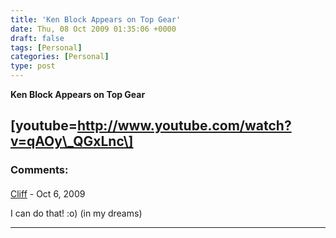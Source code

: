 ```yaml
---
title: 'Ken Block Appears on Top Gear'
date: Thu, 08 Oct 2009 01:35:06 +0000
draft: false
tags: [Personal]
categories: [Personal]
type: post
---
```


**Ken Block Appears on Top Gear**

\[youtube=http://www.youtube.com/watch?v=qAOy\_QGxLnc\]
---
### Comments:
#### 
[Cliff]( "cliffy@custard.org") - <time datetime="2009-10-10 09:42:06">Oct 6, 2009</time>

I can do that! :o) (in my dreams)
<hr />
